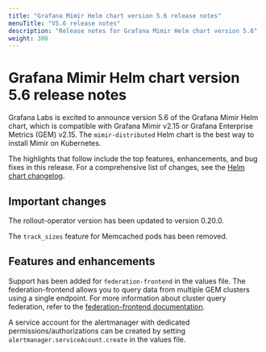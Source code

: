 ```yaml
---
title: "Grafana Mimir Helm chart version 5.6 release notes"
menuTitle: "V5.6 release notes"
description: "Release notes for Grafana Mimir Helm chart version 5.6"
weight: 300
---
```


# Grafana Mimir Helm chart version 5.6 release notes

Grafana Labs is excited to announce version 5.6 of the Grafana Mimir Helm chart, which is compatible with Grafana Mimir v2.15 or Grafana Enterprise Metrics (GEM) v2.15. The `mimir-distributed` Helm chart is the best way to install Mimir on Kubernetes.

The highlights that follow include the top features, enhancements, and bug fixes in this release. For a comprehensive list of changes, see the [Helm chart changelog](https://github.com/grafana/mimir/tree/main/operations/helm/charts/mimir-distributed/CHANGELOG.md).

## Important changes

The rollout-operator version has been updated to version 0.20.0.

The `track_sizes` feature for Memcached pods has been removed.

## Features and enhancements

Support has been added for `federation-frontend` in the values file. The federation-frontend allows you to query data from multiple GEM clusters using a single endpoint. For more information about cluster query federation, refer to the [federation-frontend documentation](https://grafana.com/docs/enterprise-metrics/<GEM_VERSION>/operations/cluster-query-federation).

A service account for the alertmanager with dedicated permissions/authorizations can be created by setting `alertmanager.serviceAcount.create` in the values file.

